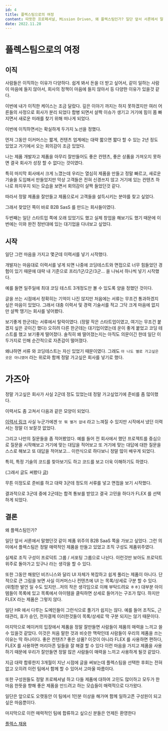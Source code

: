 ```yaml
---
id: 4
title: 플렉스팀으로의 여정
content: 따뜻한 프로페셔널, Mission Driven, 왜 플렉스팀인가? 일단 앞서 서론에서 말했던것 같이 제품 위주의 B2B SaaS 쪽을 가보고 싶었다. 그런 의미에서 플렉스팀은 정말 매력적인 제품을 만들고 있었고 조직 구성도 제품위주였다.
date: 2022.11.28
---
```


# 플렉스팀으로의 여정

## 이직

사람들은 이직하는 이유가 다양하다. 쉽게 봐서 돈을 더 받고 싶어서, 같이 일하는 사람이 마음에 들지 않아서, 회사의 정책이 마음에 들지 않아서 등 다양한 이유가 있을것 같다.

이번에 내가 이직한 케이스는 조금 달랐다. 깊은 이야기 까지는 하지 못하겠지만 여러 어른들의 사정으로 회사가 분리 되었다 합병 되면서 살짝 이슈가 생기고 거기에 힘이 쫌 빠지면서 새로운 미래를 찾기 위해 떠나게 되었다.

이번에 이직하면서는 확실하게 두가지 노선을 정했다.

먼저 그동안 이커머스는 짧게, 컨텐츠 업계에는 대략 짧으면 짧다 할 수 있는 2년 정도 있었고 거기에서 오는 회의감이 조금 있었다.

나는 제품 개발자고 제품을 아무리 잘만들어도 좋은 컨텐츠, 좋은 상품을 가져오지 못하면 결국 회사가 성장 할 수 없다는 것이였다.

특히 마지막 회사에서 크게 느꼈는데 우리는 열심히 제품을 만들고 정말 빠르고, 새로운 기술을 도입해서 만들었지만 막상 고객들은 전혀 신경쓰지 않고 거기에 있는 컨텐츠 하나로 좌지우지 되는 모습을 보면서 회의감이 살짝 들었던것 같다.

따라서 정말 제품을 잘만들고 제품으로서 고객들을 설득시키는 분야를 찾고 싶었다. 

그래서 찾았던 쪽이 바로 B2B SasS 를 만드는 회사들이였다.

두번째는 일단 스타트업 쪽에 오래 있었기도 했고 실제 창업을 해보기도 했기 때문에 이번에는 이와 완전 정반대에 있는 대기업을 다녀보고 싶었다.

## 시작

일단 그런 마음을 가지고 몇군데 이력서를 넣기 시작했다.

개발자는 마음대로 이력서를 넣게 되면 나중에 코딩테스트와 면접으로 너무 힘들었던 경험이 있기 때문에 대략 내 기준으로 프리/1군/2군/3군… 을 나눠서 하나씩 넣기 시작했다.

예를 들면 일주일에 최대 코딩 테스트 3개정도만 볼 수 있도록 양을 정했던 것이다.

글을 쓰는 시점에서 정확히는 기억이 나진 않지만 처음에는 서류는 무조건 통과하겠지 싶은 마음이 있었다. 그래서 대충 이력서 및 경력 기술서를 적고 그닥 크게 마음에 없지만 살짝 땡기는 회사를 넣어봤다. 

보기좋게 한군데는 서류에서 탈락이였다. (정말 작은 스타트업이였고, 여기는 무조건 붙겠지 싶은 곳이긴 했다) 오히려 다른 한군데는 대기업이였는데 운이 좋게 붙었고 코딩 테스트를 했고 보기좋게 떨어졌다. 솔직히 왜 떨어졌는지는 아직도 의문이긴 한데 일단 이 두가지로 인해 순간적으로 자존감이 떨어졌다.

왜냐하면 서류 와 코딩테스트는 자신 있었기 때문이였다. 그래도 `아 나도 별로 가고싶은 곳은 아니였어` 라는 위로와 함께 정말 가고싶은 회사를 넣기로 했다.

# 가즈아

정말 가고싶은 회사가 사실 2군데 정도 있었는데 정말 가고싶었기에 준비를 좀 많이했다.

이력서도 좀 고쳐서 다음과 같은 모양이 되었다.

[이력서 링크](https://www.notion.so/79cf4a328b2c44659c3b536805363fd9) 사실 누군가에겐 `엇 뭐 별거 없네` 라고 느껴질 수 있지만 시작에서 냈던 이력서는 정말 더 보잘것 없었다.

그리고 나만의 질문들을 좀 적어봤었다. 예를 들어 전 회사에서 했던 프로젝트를 중심으로 질문을 시작해보고 거기에 맞는 대답을 적어보고 또 거기에 맞는 대답에 대한 질문을 스스로 해보고 또 대답을 적어보고… 이런식으로 하다보니 정말 많이 배우게 되었다. 

특히, 특정 기술의 코드를 찾아보기도 하고 코드를 보고 더욱 이해하기도 하였다.

(그래서 글도 써봤다 [글](https://www.eomttt.com/posts/3))

무튼 이정도로 준비를 하고 대략 3군데 정도의 서류를 넣고 면접을 보기 시작했다.

결과적으로 3군데 중에 2군데는 합격 통보를 받았고 결국 고민을 하다가 FLEX 를 선택하게 되었다.

## 결론

왜 플렉스팀인가?

일단 앞서 서론에서 말했던것 같이 제품 위주의 B2B SaaS 쪽을 가보고 싶었다. 그런 의미에서 플렉스팀은 정말 매력적인 제품을 만들고 있었고 조직 구성도 제품위주였다.

실제로 조직 구성이 프로덕트 그룹 / 서포팅 그룹으로 나뉜다. 이런것만 보아도 프로덕트 위주로 돌아가고 있구나 라는 생각을 할 수 있다.

또한 그동안 해왔던 비즈니스와 달리 UI 자체가 복잡하고 쉽게 풀리는 제품이 아니다. 단적으로 큰 그림을 보면 사실 이커머스나 컨텐츠에 UI 는 목록/상세로 구분 할 수 있다. (위험한 발언 일 수도 있지만…저의 작은 생각임으로 이해 부탁드려요 ㅎㅎ)
대부분 아이템들이 목록에 있고 목록에서 아이템을 클릭하면 상세로 들어가는 구조가 많다. 하지만 FLEX 라는 제품은 그렇지 않다. 

일단 HR 에서 다루는 도메인들이 그런식으로 풀기가 쉽지는 않다. 예를 들어 조직도, 근태관리, 휴가 승인, 전자결제 이러한것들이 목록/상세로 딱 구분 되지는 않기 때문이다.

마지막으로 메이커의 입장에서 제품을 정말 잘만들면 사람들이 제품의 매력을 느끼고 쓸 수 있을것 같았다. 이것은 처음 말한 것과 비슷한 맥락인데 사람들이 우리의 제품을 쓰는 이유는 딱 하나이다. 좋은 컨텐츠? 좋은 상품? 이것이 아니라 FLEX 를 사용하면 편하다, FLEX 를 사용하면 머리아픈 일들을 잘 해결 할 수 있다 이런 마음을 가지고 제품을 사용하기 때문에 우리가 잘만들면 정말 많은 사람들이 매력을 느끼고 사용하게 될것 같았다.

지금 대략 합류한지 3개월이 지난 시점에 글을 써보는데 플렉스팀을 선택한 후회는 전혀 없고 오히려 이런 팀에서 함께 할 수 있어서 고마울 따름이다.

또한 구성원들도 정말 프로페셔널 하고 다들 제품에 대하여 고민도 많이하고 모두가 한마음 한뜻을 향해 좋은 제품을 만드려고 하는 모습들이 매력적으로 다가왔다.

일단은 앞으로도 오랫동안 이 팀에서 1인분 이상을 해가며 함께 일하고픈 구성원이 되고싶은 마음뿐이다.

마지막으로 이런 매력적인 팀에 합류하고 싶으신 분들은 언제든 환영한다 

[플렉스 채용](https://career.flex.team/recruit)